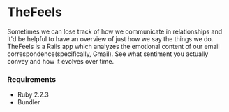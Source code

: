 # TheFeels

 Sometimes we can lose track of how we communicate in relationships and it'd be helpful to have an overview of just how we say the things we do. TheFeels is a Rails app which analyzes the emotional content of our email correspondence(specifically, Gmail). See what sentiment you actually convey and how it evolves over time.

### Requirements
* Ruby 2.2.3
* Bundler
